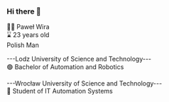### Hi there 👋
:man_technologist: Paweł Wira<br />
:hourglass: 23 years old<br />
Polish Man




---Lodz University of Science and Technology--- <br />
:green_circle: Bachelor of Automation and Robotics <br />

---Wrocław University of Science and Technology--- <br />
:red_circle: Student of IT Automation Systems <br />


